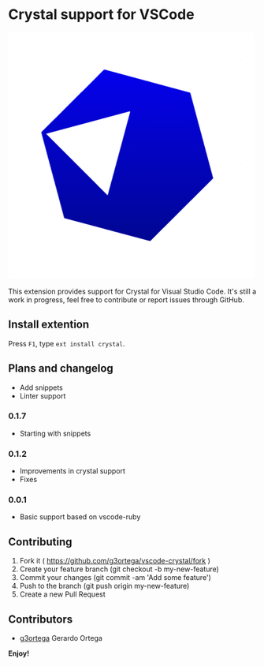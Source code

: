 # Crystal support for VSCode

![](images/crystal.png?raw=true)

This extension provides support for Crystal for Visual Studio Code. It's still a work in progress, feel free to contribute or report issues through GitHub.

## Install extention
Press `F1`, type `ext install crystal`.

## Plans and changelog

- Add snippets
- Linter support

### 0.1.7

- Starting with snippets

### 0.1.2

- Improvements in crystal support
- Fixes

### 0.0.1

- Basic support based on vscode-ruby


## Contributing

1. Fork it ( https://github.com/g3ortega/vscode-crystal/fork )
2. Create your feature branch (git checkout -b my-new-feature)
3. Commit your changes (git commit -am 'Add some feature')
4. Push to the branch (git push origin my-new-feature)
5. Create a new Pull Request

## Contributors

- [g3ortega](https://github.com/g3ortega) Gerardo Ortega


**Enjoy!**